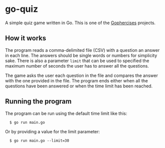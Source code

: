 # go-quiz
A simple quiz game written in Go. This is one of the [Gophercises](https://courses.calhoun.io/courses/cor_gophercises) projects.

## How it works
The program reads a comma-delimited file (CSV) with a question an answer in each line. The answers should be single words or numbers for simplicity sake. There is also a parameter `limit` that can be used to specified the maximum number of seconds the user has to answer all the questions. 

The game asks the user each question in the file and compares the answer with the one provided in the file. The program ends either when all the questions have been answered or when the time limit has been reached.

## Running the program
The program can be run using the default time limit like this:
```
  $ go run main.go
```

Or by providing a value for the limit parameter:
```
  $ go run main.go --limit=30
```




